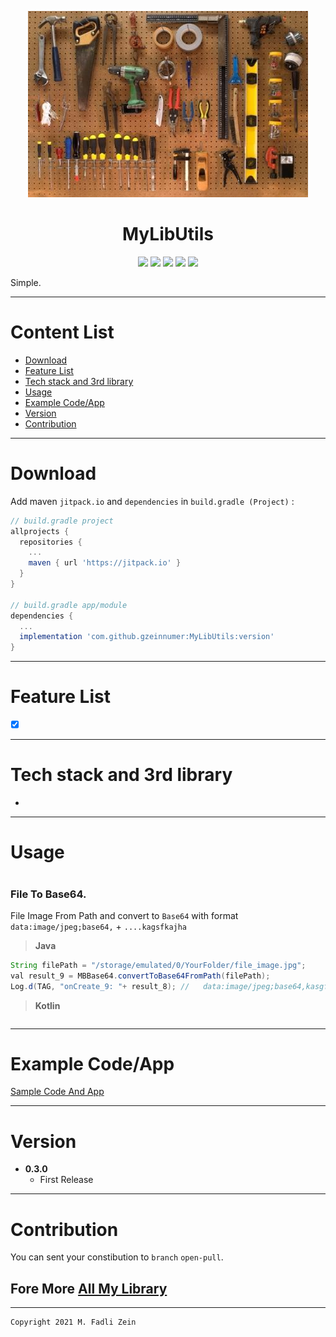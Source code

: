 <p align="center">
  <img src="https://github.com/gzeinnumer/MyLibUtils/blob/master/preview/bg.jpg"/>
</p>

<h1 align="center">
    MyLibUtils
</h1>

<p align="center">
    <a><img src="https://img.shields.io/badge/Version-0.4.0-brightgreen.svg?style=flat"></a>
    <a><img src="https://img.shields.io/badge/ID-gzeinnumer-blue.svg?style=flat"></a>
    <a><img src="https://img.shields.io/badge/Java-Suport-green?logo=java&style=flat"></a>
    <a><img src="https://img.shields.io/badge/kotlin-Suport-green?logo=kotlin&style=flat"></a>
    <a href="https://github.com/gzeinnumer"><img src="https://img.shields.io/github/followers/gzeinnumer?label=follow&style=social"></a>
    <br>
    <p>Simple.</p>
</p>

---
# Content List
* [Download](#download)
* [Feature List](#feature-list)
* [Tech stack and 3rd library](#tech-stack-and-3rd-library)
* [Usage](#usage)
* [Example Code/App](#example-codeapp)
* [Version](#version)
* [Contribution](#contribution)

---
# Download
Add maven `jitpack.io` and `dependencies` in `build.gradle (Project)` :
```gradle
// build.gradle project
allprojects {
  repositories {
    ...
    maven { url 'https://jitpack.io' }
  }
}

// build.gradle app/module
dependencies {
  ...
  implementation 'com.github.gzeinnumer:MyLibUtils:version'
}
```

---
# Feature List
- [x] []()

---
# Tech stack and 3rd library
- []()

---
# Usage

#
### **File To Base64.**
File Image From Path and convert to `Base64` with format `data:image/jpeg;base64,` + `....kagsfkajha`
> **Java**
```java
String filePath = "/storage/emulated/0/YourFolder/file_image.jpg";
val result_9 = MBBase64.convertToBase64FromPath(filePath);
Log.d(TAG, "onCreate_9: "+ result_8); //   data:image/jpeg;base64,kasgfkaghaksfakgshalgal
```
> **Kotlin**
```kotlin
```

---
# Example Code/App

[]()

[Sample Code And App](https://github.com/gzeinnumer/Example)

---
# Version
- **0.3.0**
  - First Release

---
# Contribution
You can sent your constibution to `branch` `open-pull`.

## Fore More [All My Library](https://github.com/gzeinnumer#my-library-list)

---

```
Copyright 2021 M. Fadli Zein
```
